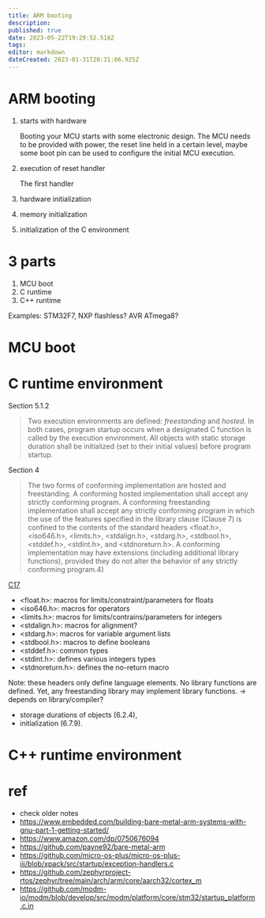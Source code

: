 ```yaml
---
title: ARM booting
description: 
published: true
date: 2023-05-22T19:29:52.518Z
tags: 
editor: markdown
dateCreated: 2023-01-31T20:31:06.925Z
---
```


# ARM booting

1. starts with hardware

	Booting your MCU starts with some electronic design. The MCU needs to be provided with power,
the reset line held in a certain level, maybe some boot pin can be used to configure the initial MCU execution.

1. execution of reset handler

	The first handler

1. hardware initialization
1. memory initialization
1. initialization of the C environment

# 3 parts

1. MCU boot
1. C runtime
1. C++ runtime

Examples: STM32F7, NXP flashless? AVR ATmega8?

# MCU boot



# C runtime environment

Section 5.1.2
> Two execution environments are defined: *freestanding* and *hosted*. In both cases, program startup occurs when a designated C function is called by the execution environment. All objects with static storage duration shall be initialized (set to their initial values) before program startup. 

Section 4
> The two forms of conforming implementation are hosted and freestanding. A conforming hosted implementation shall accept any strictly conforming program. A conforming freestanding implementation shall accept any strictly conforming program in which the use of the features specified in the library clause (Clause 7) is confined to the contents of the standard headers <float.h>, <iso646.h>, <limits.h>, <stdalign.h>, <stdarg.h>, <stdbool.h>, <stddef.h>, <stdint.h>, and <stdnoreturn.h>. A conforming implementation may have extensions (including additional library functions), provided they do not alter the behavior of any strictly conforming program.4)

[C17](https://www.open-std.org/jtc1/sc22/wg14/www/docs/n2310.pdf)

* <float.h>: macros for limits/constraint/parameters for floats
* <iso646.h>: macros for operators
* <limits.h>: macros for limits/contrains/parameters for integers
* <stdalign.h>: macros for alignment?
* <stdarg.h>: macros for variable argument lists
* <stdbool.h>: macros to define booleans
* <stddef.h>: common types
* <stdint.h>: defines various integers types
* <stdnoreturn.h>: defines the no-return macro

Note: these headers only define language elements. No library functions are defined.
Yet, any freestanding library may implement library functions.
 -> depends on library/compiler?

* storage durations of objects (6.2.4), 
* initialization (6.7.9).


# C++ runtime environment

# ref

* check older notes
* https://www.embedded.com/building-bare-metal-arm-systems-with-gnu-part-1-getting-started/
* https://www.amazon.com/dp/0750676094
* https://github.com/payne92/bare-metal-arm
* https://github.com/micro-os-plus/micro-os-plus-iii/blob/xpack/src/startup/exception-handlers.c
* https://github.com/zephyrproject-rtos/zephyr/tree/main/arch/arm/core/aarch32/cortex_m
* https://github.com/modm-io/modm/blob/develop/src/modm/platform/core/stm32/startup_platform.c.in